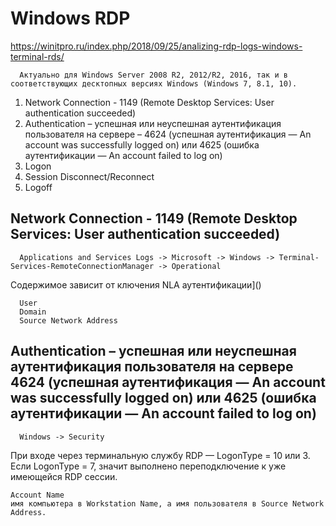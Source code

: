 # Windows RDP

https://winitpro.ru/index.php/2018/09/25/analizing-rdp-logs-windows-terminal-rds/

```
  Актуально для Windows Server 2008 R2, 2012/R2, 2016, так и в соответствующих десктопных версиях Windows (Windows 7, 8.1, 10).
```

1. Network Connection - 1149 (Remote Desktop Services: User authentication succeeded)
2. Authentication  – успешная или неуспешная аутентификация пользователя на сервере  – 4624 (успешная аутентификация — An account was successfully logged on) или 4625 (ошибка аутентификации — An account failed to log on)
3. Logon
4. Session Disconnect/Reconnect
5. Logoff

## Network Connection - 1149 (Remote Desktop Services: User authentication succeeded)

```
  Applications and Services Logs -> Microsoft -> Windows -> Terminal-Services-RemoteConnectionManager -> Operational
```
Содержимое зависит от ключения NLA аутентификации]()
```
  User
  Domain
  Source Network Address
```

## Authentication  – успешная или неуспешная аутентификация пользователя на сервере  4624 (успешная аутентификация — An account was successfully logged on) или 4625 (ошибка аутентификации — An account failed to log on)

```
  Windows -> Security
```
 При входе через терминальную службу RDP — LogonType = 10 или 3. Если LogonType = 7, значит выполнено переподключение к уже имеющейся RDP сессии.
```
Account Name
имя компьютера в Workstation Name, а имя пользователя в Source Network Address.
```
